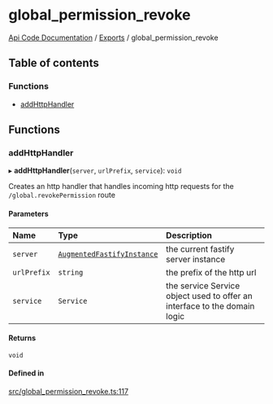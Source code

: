 # global\_permission\_revoke
 
[Api Code Documentation](../README.md) / [Exports](../modules.md) / global\_permission\_revoke

## Table of contents

### Functions

- [addHttpHandler](global_permission_revoke.md#addhttphandler)

## Functions

### addHttpHandler

▸ **addHttpHandler**(`server`, `urlPrefix`, `service`): `void`

Creates an http handler that handles incoming http requests for the `/global.revokePermission` route

#### Parameters

| Name | Type | Description |
| :------ | :------ | :------ |
| `server` | [`AugmentedFastifyInstance`](../interfaces/types.AugmentedFastifyInstance.md) | the current fastify server instance |
| `urlPrefix` | `string` | the prefix of the http url |
| `service` | `Service` | the service Service object used to offer an interface to the domain logic |

#### Returns

`void`

#### Defined in

[src/global_permission_revoke.ts:117](https://github.com/openkfw/TruBudget/blob/aca360d/api/src/global_permission_revoke.ts#L117)
